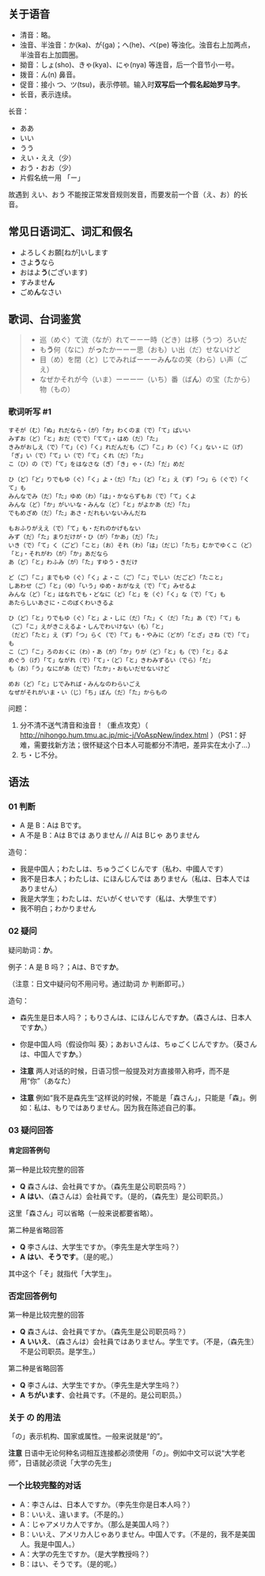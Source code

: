 ## 关于语音

* 清音：略。
* 浊音、半浊音：か(ka)、が(ga)；へ(he)、ペ(pe) 等浊化。浊音右上加两点，半浊音右上加圆圈。
* 拗音：しょ(sho)、きゃ(kya)、にゃ(nya) 等连音，后一个音节小一号。
* 拨音：ん(n) 鼻音。
* 促音：接小 つ、ツ(tsu)，表示停顿。输入时**双写后一个假名起始罗马字**。
* 长音，表示连续。

长音：

* ああ
* いい
* うう
* えい・ええ（少）
* おう・おお（少）
* 片假名统一用 「ー」

故遇到 えい、おう 不能按正常发音规则发音，而要发前一个音（え、お）的长音。

## 常见日语词汇、词汇和假名

* よろしくお願[ねが]いします
* さよ**う**なら
* おはよ**う**(ございます)
* すみませ**ん**
* ごめ**ん**なさい

## 歌词、台词鉴赏


> * 巡（めぐ）て流（なが）れてーーー時（どき）は移（うつ）ろいだ
> * も**う**何（なに）が**っ**たかーーー思（おも）い出（だ）せないけど
> * 目（め）を閉（と）じでみればーーーみ**ん**なの笑（わら）い声（ごえ）
> * なぜかそれが今（いま）ーーー一（いち）番（ば**ん**）の宝（たから）物（もの）

### 歌词听写 #1

```
すそが（む）「ぬ」れだなら・（が）「か」わくのま（で）「て」ばいい
みずお（ど）「と」おだ（でで）「てて」・はめ（だ）「た」
きみがおしえ（で）「て」（ぐ）「く」れだんだも（ご）「こ」わ（ぐ）「く」ない・に（げ）「ぎ」い（で）「て」い（で）「て」くれ（だ）「た」
こ（ひ）の（で）「て」をはなさな（ぎ）「き」ゃ・（た）「だ」めだ

ひ（ど）「ど」りでもゆ（ぐ）「く」よ・（だ）「た」（ど）「と」え（ず）「つ」ら（ぐで）「くて」も
みんなでみ（だ）「た」ゆめ（わ）「は」・かならずもお（で）「て」くよ
みんな（ど）「か」がいいな・みんな（ど）「と」がよかあ（だ）「た」
でもめざめ（だ）「た」あさ・だれもいないみんだね

もおふりがええ（で）「て」も・だれのかげもない
みず（だ）「た」まりだけが・ひ（が）「かあ」（だ）「た」
いき（で）「て」く（ごど）「こと」（お）それ（わ）「は」（だじ）「たち」むかでゆくこ（ど）「と」・それがわ（が）「か」あだなら
あ（ど）「と」わふみ（が）「た」すゆう・きだけ

ど（ご）「こ」までもゆ（ぐ）「く」よ・こ（ご）「こ」でしい（だごど）「たこと」
しあわせ（ご）「と」（ゆ）「いう」ゆめ・おがなえ（で）「て」みせるよ
みんな（ど）「と」はなれでも・どなに（ど）「と」を（ぐ）「く」な（で）「て」も
あたらしいあさに・このぼくわいきるよ

ひ（ど）「と」りでもゆ（ぐ）「と」よ・しに（だ）「た」く（だ）「た」あ（で）「て」も
（ご）「こ」えがきこえるよ・しんでわいけない（も）「と」
（だど）「たと」え（ず）「つ」らく（で）「て」も・やみに（どが）「とざ」さね（で）「て」も
こ（ご）「こ」ろのおくに（わ）・あ（が）「か」りが（ど）「と」も（で）「と」るよ
めぐう（げ）「て」ながれ（で）「て」・（ど）「と」きわみずるい（でら）「だ」
も（お）「う」なにがあ（だで）「たか」・おもいだせないけど

めお（ど）「と」じでみれば・みんなのわらいごえ
なぜがそれがいま・い（じ）「ち」ぼん（だ）「た」からもの
```

问题：

1. 分不清不送气清音和浊音！（重点攻克）（ http://nihongo.hum.tmu.ac.jp/mic-j/VoAspNew/index.html ）（PS1：好难，需要找新方法；很怀疑这个日本人可能都分不清吧，差异实在太小了...）
2. ち・じ不分。

## 语法

### 01 判断

* A 是 B：Aは Bです。
* A 不是 B：Aは Bでは ありません // Aは Bじゃ ありません

造句：

* 我是中国人；わたしは、ちゅうごくじんです（私わ、中國人です）
* 我不是日本人；わたしは、にほんじんでは ありません（私は、日本人では ありません）
* 我是大学生；わたしは、だいがくせいです（私は、大學生です）
* 我不明白；わかりません

### 02 疑问

疑问助词：**か**。

例子：A 是 B 吗？；Aは、Bです**か**。

（注意：日文中疑问句不用问号。通过助词 か 判断即可。）

造句：

* 森先生是日本人吗？；もりさんは、にほんじんです**か**。（森さんは、日本人です**か**。）
* 你是中国人吗（假设你叫 葵）；あおいさんは、ちゅごくじんですか。（葵さんは、中国人です**か**。）

* **注意** 两人对话的时候，日语习惯一般提及对方直接带入称呼，而不是用“你”（あなた）
* **注意** 例如“我不是森先生”这样说的时候，不能是「森さん」，只能是「森」。例如：私は、もりではありません。因为我在陈述自己的事。

### 03 疑问回答

#### 肯定回答例句

第一种是比较完整的回答

* **Q** 森さんは、会社員ですか。（森先生是公司职员吗？）
* **A** **はい**、（森さんは）会社員です。（是的，（森先生）是公司职员。）

这里「森さん」可以省略（一般来说都要省略）。

第二种是省略回答

* **Q** 李さんは、大学生ですか。（李先生是大学生吗？）
* **A** **はい**、**そうです**。（是的呢。）

其中这个「そ」就指代「大学生」。

### 否定回答例句

第一种是比较完整的回答

* **Q** 森さんは、会社員ですか。（森先生是公司职员吗？）
* **A** **いいえ**、（森さんは）会社員ではありません。学生です。（不是，（森先生）不是公司职员。是学生。）

第二种是省略回答

* **Q** 李さんは、大学生ですか。（李先生是大学生吗？）
* **A** **ちがいます**、会社員です。（不是的。是公司职员。）

### 关于 の 的用法

「の」表示机构、国家或属性。一般来说就是“的”。

**注意** 日语中无论何种名词相互连接都必须使用「の」。例如中文可以说“大学老师”，日语就必须说「大学の先生」

### 一个比较完整的对话

* A：李さんは、日本人ですか。（李先生你是日本人吗？）
* B：いいえ、違います。（不是的。）
* A：じゃアメリカ人ですか。（那么是美国人吗？）
* B：いいえ、アメリカ人じゃありません。中国人です。（不是的，我不是美国人。我是中国人。）
* A：大学の先生ですか。（是大学教授吗？）
* B：はい、そうです。（是的呢。）

